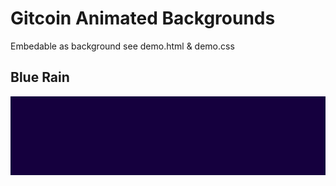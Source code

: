 # Gitcoin Animated Backgrounds

Embedable as background see demo.html & demo.css


## Blue Rain
 
![animation](assets/background_blue_rain_animated.svg)


